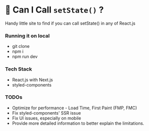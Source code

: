 # 🤔 Can I Call ```setState()``` ?
Handy little site to find if you can call setState() in any of React.js

### Running it on local

- git clone
- npm i
- npm run dev

### Tech Stack

- React.js with Next.js
- styled-components

### TODOs

- Optimize for performance - Load Time, First Paint (FMP, FMC)
- Fix styled-components' SSR issue
- Fix UI issues, especially on mobile
- Provide more detailed information to better explain the limitations.

